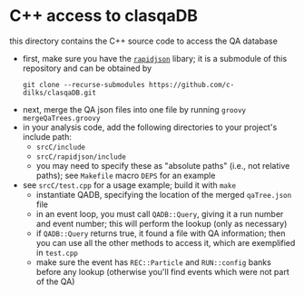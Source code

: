 # C++ access to clasqaDB

this directory contains the C++ source code to access the QA database

- first, make sure you have the
  [`rapidjson`](https://github.com/Tencent/rapidjson/) libary; 
  it is a submodule of this repository and can be obtained by
  ```
  git clone --recurse-submodules https://github.com/c-dilks/clasqaDB.git
  ```
- next, merge the QA json files into one file by running `groovy mergeQaTrees.groovy`
- in your analysis code, add the following directories to your project's include path:
  - `srcC/include` 
  - `srcC/rapidjson/include`
  - you may need to specify these as "absolute paths" (i.e., not relative paths); see
    `Makefile` macro `DEPS` for an example
- see `srcC/test.cpp` for a usage example; build it with `make`
  - instantiate QADB, specifying the location of the merged `qaTree.json` file
  - in an event loop, you must call `QADB::Query`, giving it a run number and
    event number; this will perform the lookup (only as necessary)
  - if `QADB::Query` returns true, it found a file with QA information; then
    you can use all the other methods to access it, which are exemplified in
    `test.cpp`
  - make sure the event has `REC::Particle` and `RUN::config` banks before any
    lookup (otherwise you'll find events which were not part of the QA)
